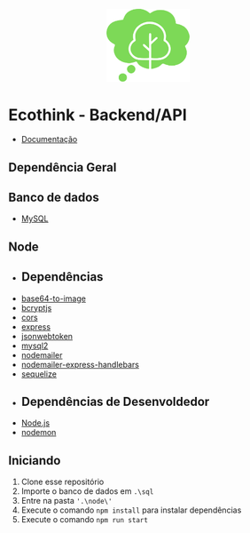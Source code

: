 <p align="center">
  <img src="node/src/resources/img/logo.png" alt="bibleAPI" width="150">
</p>

# Ecothink - Backend/API

- [Documentação](DOCUMENTATION.md)

## Dependência Geral

## Banco de dados
* [MySQL](https://www.mysql.com/)

## Node

- ## Dependências

* [base64-to-image](https://www.npmjs.com/package/base64-to-image)
* [bcryptjs](https://www.npmjs.com/package/bcryptjs)
* [cors](https://www.npmjs.com/package/cors)
* [express](https://expressjs.com/pt-br/)
* [jsonwebtoken](https://www.npmjs.com/package/jsonwebtoken)
* [mysql2](https://www.npmjs.com/package/mysql2)
* [nodemailer](https://nodemailer.com/about/)
* [nodemailer-express-handlebars](https://www.npmjs.com/package/nodemailer-express-handlebars)
* [sequelize](https://sequelize.org/)

- ## Dependências de Desenvoldedor
* [Node.js](https://nodejs.org/en/)
* [nodemon](https://nodemon.io/)

## Iniciando
1. Clone esse repositório
2. Importe o banco de dados em `.\sql`
2. Entre na pasta `'.\node\'`
3. Execute o comando `npm install` para instalar dependências
4. Execute o comando `npm run start`
